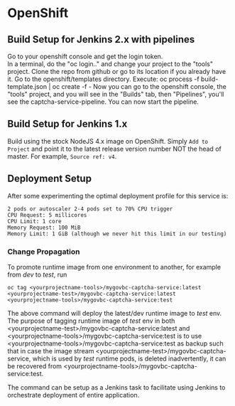 # OpenShift

## Build Setup for Jenkins 2.x with pipelines

Go to your openshift console and get the login token.  
In a terminal, do the "oc login.." and change your project to the "tools" project.
Clone the repo from github or go to its location if you already have it.
Go to the openshift/templates directory.
Execute:
oc process -f build-template.json | oc create -f -
Now you can go to the openshift console, the "tools" project, and you will see
in the "Builds" tab, then "Pipelines", you'll see the captcha-service-pipeline.
You can now start the pipeline.


## Build Setup for Jenkins 1.x

Build using the stock NodeJS 4.x image on OpenShift.  Simply `Add to Project` and point it 
to the latest release version number NOT the head of master.  For example, `Source ref: v4`.

## Deployment Setup
After some experimenting the optimal deployment profile for this service is:

```
2 pods or autoscaler 2-4 pods set to 70% CPU trigger
CPU Request: 5 millicores
CPU Limit: 1 core
Memory Request: 100 MiB
Memory Limit: 1 GiB (although we never hit this limit in our testing) 
```

### Change Propagation
To promote runtime image from one environment to another, for example from *dev* to *test*, run

```
oc tag <yourprojectname-tools>/mygovbc-captcha-service:latest <yourprojectname-test>/mygovbc-captcha-service:latest <yourprojectname-tools>/mygovbc-captcha-service:test
```
The above command will deploy the latest/dev runtime image to *test* env. The purpose of tagging runtime image of *test* env in both \<yourprojectname-test\>/mygovbc-captcha-service:latest and \<yourprojectname-tools\>/mygovbc-captcha-service:test is to use \<yourprojectname-tools\>/mygovbc-captcha-service:test as backup such that in case the image stream \<yourprojectname-test\>/mygovbc-captcha-service, which is used by *test* runtime pods, is deleted inadvertently, it can be recovered from \<yourprojectname-tools\>/mygovbc-captcha-service:test.

The command can be setup as a Jenkins task to facilitate using Jenkins to orchestrate deployment of entire application.

